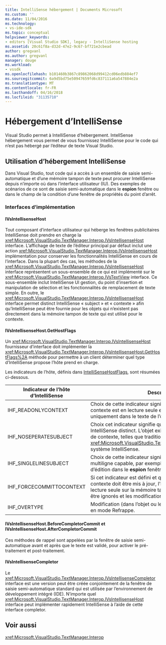 ```yaml
---
title: IntelliSense hébergement | Documents Microsoft
ms.custom: ''
ms.date: 11/04/2016
ms.technology:
- vs-ide-sdk
ms.topic: conceptual
helpviewer_keywords:
- editors [Visual Studio SDK], legacy - IntelliSense hosting
ms.assetid: 20c61f8a-d32d-47e2-9c67-bf721e2cbead
author: gregvanl
ms.author: gregvanl
manager: douge
ms.workload:
- vssdk
ms.openlocfilehash: b101460b3867c89862068d99412cd06edb884ef7
ms.sourcegitcommit: 6a9d5bd75e50947659fd6c837111a6a547884e2a
ms.translationtype: MT
ms.contentlocale: fr-FR
ms.lasthandoff: 04/16/2018
ms.locfileid: "31135710"
---
```

# <a name="intellisense-hosting"></a>Hébergement d’IntelliSense
Visual Studio permet à IntelliSense d’hébergement. IntellSense hébergement vous permet de vous fournissez IntelliSense pour le code qui n’est pas hébergé par l’éditeur de texte Visual Studio.  
  
## <a name="intellisense-hosting-usage"></a>Utilisation d’hébergement IntelliSense  
 Dans Visual Studio, tout code qui a accès à un ensemble de saisie semi-automatique et d’une mémoire tampon de texte peut procurer IntelliSense depuis n’importe où dans l’interface utilisateur (IU). Des exemples de scénarios de ce sont de saisie semi-automatique dans le **espion** fenêtre ou dans le champ de la condition d’une fenêtre de propriétés du point d’arrêt.  
  
### <a name="implementation-interfaces"></a>Interfaces d’implémentation  
  
#### <a name="ivsintellisensehost"></a>IVsIntellisenseHost  
 Tout composant d’interface utilisateur qui héberge les fenêtres publicitaires IntelliSense doit prendre en charge la <xref:Microsoft.VisualStudio.TextManager.Interop.IVsIntellisenseHost> interface. L’affichage de texte de l’éditeur principal par défaut inclut une action <xref:Microsoft.VisualStudio.TextManager.Interop.IVsIntellisenseHost> implémentation pour conserver les fonctionnalités IntelliSense en cours de l’interface. Dans la plupart des cas, les méthodes de la <xref:Microsoft.VisualStudio.TextManager.Interop.IVsIntellisenseHost> interface représentent un sous-ensemble de ce qui est implémenté sur le <xref:Microsoft.VisualStudio.TextManager.Interop.IVsTextView> interface. Ce sous-ensemble inclut IntelliSense UI gestion, du point d’insertion et manipulation de sélection et les fonctionnalités de remplacement de texte simple. En outre, le <xref:Microsoft.VisualStudio.TextManager.Interop.IVsIntellisenseHost> interface permet distinct IntelliSense « subject » et « contexte » afin qu’IntelliSense peut être fournie pour les objets qui n’existent pas directement dans la mémoire tampon de texte qui est utilisé pour le contexte.  
  
#### <a name="ivsintellisensehostgethostflags"></a>IVsIntellisenseHost.GetHostFlags  
 Un <xref:Microsoft.VisualStudio.TextManager.Interop.IVsIntellisenseHost> fournisseur d’interface doit implémenter la <xref:Microsoft.VisualStudio.TextManager.Interop.IVsIntellisenseHost.GetHostFlags%2A> méthode pour permettre à un client déterminer quel type d’IntelliSense propose l’hôte prend en charge.  
  
 Les indicateurs de l’hôte, définis dans [IntelliSenseHostFlags](../extensibility/intellisensehostflags.md), sont résumées ci-dessous.  
  
|Indicateur de l’hôte d’IntelliSense|Description|  
|----------------------------|-----------------|  
|IHF_READONLYCONTEXT|Choix de cette indicateur signifie que la mémoire tampon de contexte est en lecture seule et de modification se produit uniquement dans le texte de l’objet.|  
|IHF_NOSEPERATESUBJECT|Choix cet indicateur signifie que, il n’est pas d’objet IntelliSense distinct. L’objet existe dans la mémoire tampon de contexte, telles que traditionnel <xref:Microsoft.VisualStudio.TextManager.Interop.IVsTextView> système IntelliSense.|  
|IHF_SINGLELINESUBJECT|Choix de cette indicateur signifie que l’objet n’est pas multiligne capable, par exemple, dans une seule ligne d’édition dans le **espion** fenêtre.|  
|IHF_FORCECOMMITTOCONTEXT|Si cet indicateur est défini et que la mémoire tampon de contexte doit être mis à jour, l’hôte Active l’indicateur en lecture seule sur la mémoire tampon de contexte doivent être ignorés et les modifications pour continuer.|  
|IHF_OVERTYPE|Modification (dans l’objet ou le contexte) doit être effectuée en mode Refrappe.|  
  
#### <a name="ivsintellisensehostbeforecompletorcommit-and-ivsintellisensehostaftercompletorcommit"></a>IVsIntellisenseHost.BeforeCompletorCommit et IVsIntellisenseHost.AfterCompletorCommit  
 Ces méthodes de rappel sont appelées par la fenêtre de saisie semi-automatique avant et après que le texte est validé, pour activer le pré-traitement et post-traitement.  
  
#### <a name="ivsintellisensecompletor"></a>IVsIntellisenseCompletor  
 Le <xref:Microsoft.VisualStudio.TextManager.Interop.IVsIntellisenseCompletor> interface est une version peut être créée conjointement de la fenêtre de saisie semi-automatique standard qui est utilisée par l’environnement de développement intégré (IDE). N’importe quel <xref:Microsoft.VisualStudio.TextManager.Interop.IVsIntellisenseHost> interface peut implémenter rapidement IntelliSense à l’aide de cette interface completor.  
  
## <a name="see-also"></a>Voir aussi  
 <xref:Microsoft.VisualStudio.TextManager.Interop>